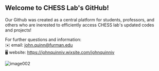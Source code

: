 ## Welcome to CHESS Lab's GitHub!
<!---
CHESS Lab stands for C
--->
Our Github was created as a central platform for students, professors, and others who are inerested to efficiently access CHESS lab's updated codes and projects! 

For further questions and information:
<br/> :envelope: email: john.quinn@furman.edu <br/> :desktop_computer: website: https://johnquinniv.wixsite.com/johnquinniv 

![image002](https://user-images.githubusercontent.com/5894046/139178457-99c0d55d-930d-4e76-87f8-4b03815cae75.jpg)

<!---
CHESSlabFU/CHESSlabFU is a ✨ special ✨ repository because its `README.md` (this file) appears on your GitHub profile.
You can click the Preview link to take a look at your changes.
--->
